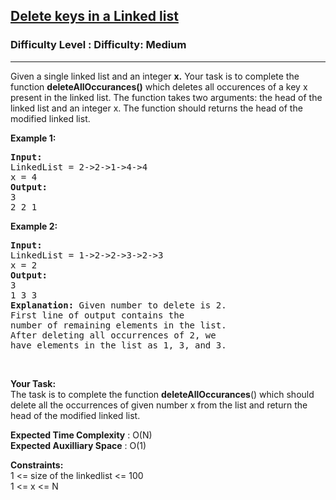 <h2><a href="https://www.geeksforgeeks.org/problems/delete-keys-in-a-linked-list/1?page=2&difficulty=Medium&status=unsolved&sortBy=submissions">Delete keys in a Linked list</a></h2><h3>Difficulty Level : Difficulty: Medium</h3><hr><div class="problems_problem_content__Xm_eO"><p>Given a single linked list and an integer <strong>x.</strong> Your task is to complete the function <strong>deleteAllOccurances()</strong> which deletes all occurences of a key x present in the linked list. The function takes two arguments: the head of the linked list and an integer x. The function should&nbsp;returns the head of the modified linked list.</p>

<p><strong>Example 1:</strong></p>

<pre><strong>Input:
</strong>LinkedList = 2-&gt;2-&gt;1-&gt;4-&gt;4
x = 4
<strong>Output: 
</strong>3
2 2 1<strong> </strong>
</pre>

<p><strong>Example 2:</strong></p>

<pre><strong>Input:
</strong>LinkedList = 1-&gt;2-&gt;2-&gt;3-&gt;2-&gt;3
x = 2
<strong>Output: 
</strong>3
1 3 3<strong>
Explanation:</strong> Given number to delete is 2.
First line of output contains the 
number of remaining elements in the list.
After deleting all occurrences of 2, we
have elements in the list as 1, 3, and 3.
</pre>

<p>&nbsp;</p>

<p><strong>Your Task:</strong><br>
The task is to complete the function&nbsp;<strong>deleteAllOccurances</strong>() which should delete all the occurrences of given number x from the list and&nbsp;return the head of the modified linked list.</p>

<p><strong>Expected Time Complexity</strong> : O(N)<br>
<strong>Expected Auxilliary Space</strong> : O(1)</p>

<p><strong>Constraints:</strong><br>
1 &lt;= size of the linkedlist&nbsp;&lt;= 100<br>
1 &lt;= x &lt;= N</p>
</div>